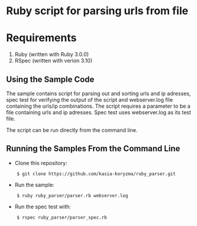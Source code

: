 # Ruby script for parsing urls from file 

# Requirements

1. Ruby (written with Ruby 3.0.0)
2. RSpec (written with verion 3.10)

## Using the Sample Code

The sample contains script for parsing out and sorting urls and ip adresses, spec test for verifying the output of the script and webserver.log file containing the urls/ip combinations. The script requires a parameter to be a file containing urls and ip adresses. Spec test uses webserver.log as its test file. 

The script can be run directly from the command line. 

## Running the Samples From the Command Line
* Clone this repository:
```
    $ git clone https://github.com/kasia-koryzma/ruby_parser.git
```

* Run the sample:  
```
    $ ruby ruby_parser/parser.rb webserver.log

```
* Run the spec test with:
```
    $ rspec ruby_parser/parser_spec.rb 
```
